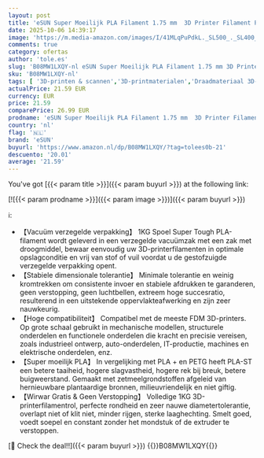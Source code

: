 ```yaml
---
layout: post
title: 'eSUN Super Moeilijk PLA Filament 1.75 mm  3D Printer Filament PLA-ST  Maatnauwkeurigheid +/- 0.05 mm  1kg spoel  2 2 LBS  3D Afdruk Filament voor 3D Printers  Zwart'
date: 2025-10-06 14:39:17
image: 'https://m.media-amazon.com/images/I/41MLqPuPdkL._SL500_._SL400_.jpg'
comments: true
category: ofertas
author: 'tole.es'
slug: 'B08MW1LXQY-nl eSUN Super Moeilijk PLA Filament 1.75 mm 3D Printer...'
sku: 'B08MW1LXQY-nl'
tags: [ '3D-printen & scannen','3D-printmaterialen','Draadmateriaal 3D-printers','Zakelijk, industrie & wetenschap','esun','🇳🇱', ]
actualPrice: 21.59 EUR
currency: EUR
price: 21.59
comparePrice: 26.99 EUR
prodname: 'eSUN Super Moeilijk PLA Filament 1.75 mm  3D Printer Filament PLA-ST  Maatnauwkeurigheid +/- 0.05 mm  1kg spoel  2 2 LBS  3D Afdruk Filament voor 3D Printers  Zwart'
country: 'nl'
flag: '🇳🇱'
brand: 'eSUN'
buyurl: 'https://www.amazon.nl/dp/B08MW1LXQY/?tag=tolees0b-21'
descuento: '20.01'
average: '21.59'
---
```


You've got [{{< param title >}}]({{< param buyurl >}}) at the following link:

[![{{< param prodname >}}]({{< param image >}})]({{< param buyurl >}})

ℹ️:

- 【Vacuüm verzegelde verpakking】 1KG Spoel Super Tough PLA-filament wordt geleverd in een verzegelde vacuümzak met een zak met droogmiddel, bewaar eenvoudig uw 3D-printerfilamenten in optimale opslagconditie en vrij van stof of vuil voordat u de gestofzuigde verzegelde verpakking opent.
- 【Stabiele dimensionale tolerantie】 Minimale tolerantie en weinig kromtrekken om consistente invoer en stabiele afdrukken te garanderen, geen verstopping, geen luchtbellen, extreem hoge succesratio, resulterend in een uitstekende oppervlakteafwerking en zijn zeer nauwkeurig.
- 【Hoge compatibiliteit】 Compatibel met de meeste FDM 3D-printers. Op grote schaal gebruikt in mechanische modellen, structurele onderdelen en functionele onderdelen die kracht en precisie vereisen, zoals industrieel ontwerp, auto-onderdelen, IT-productie, machines en elektrische onderdelen, enz.
- 【Super moeilijk PLA】 In vergelijking met PLA + en PETG heeft PLA-ST een betere taaiheid, hogere slagvastheid, hogere rek bij breuk, betere buigweerstand. Gemaakt met zetmeelgrondstoffen afgeleid van hernieuwbare plantaardige bronnen, milieuvriendelijk en niet giftig.
- 【Wirwar Gratis & Geen Verstopping】 Volledige 1KG 3D-printerfilamentrol, perfecte rondheid en zeer nauwe diametertolerantie, overlapt niet of klit niet, minder rijgen, sterke laaghechting. Smelt goed, voedt soepel en constant zonder het mondstuk of de extruder te verstoppen.

[🛒 Check the deal!!]({{< param buyurl >}})
{{<world>}}B08MW1LXQY{{</world>}}
